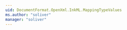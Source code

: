 ```yaml
---
uid: DocumentFormat.OpenXml.InkML.MappingTypeValues
ms.author: "soliver"
manager: "soliver"
---
```

